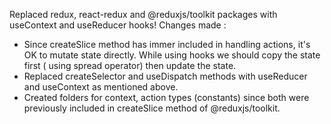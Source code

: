 Replaced redux, react-redux and @reduxjs/toolkit packages with useContext and useReducer hooks! 
Changes made :
- Since createSlice method has immer included in handling actions, it's OK to mutate state directly. While using hooks we should copy the state first ( using spread operator) 
then update the state.
- Replaced createSelector and useDispatch methods with useReducer and useContext as mentioned above.
- Created folders for context, action types (constants) since both were previously included in createSlice method of @reduxjs/toolkit.
